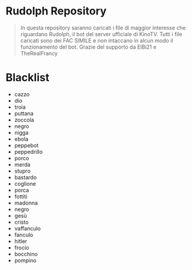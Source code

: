 # Rudolph Repository
> In questa repository saranno caricati i file di maggior interesse che riguardano Rudolph, il bot del server ufficiale di KinoTV.
> Tutti i file caricati sono dei FAC SIMILE e non intaccano in alcun modo il funzionamento del bot. Grazie del supporto da ElBi21 e TheRealFrancy


# Blacklist
 - cazzo
 - dio
 - troia
 - puttana
 - zoccola
 - negro
 - nigga
 - ebola
 - peppebot
 - peppedrillo
 - porco
 - merda
 - stupro
 - bastardo
 - coglione
 - porca
 - fottiti
 - madonna
 - negro
 - gesù
 - cristo
 - vaffanculo
 - fanculo
 - hitler
 - frocio
 - bocchino
 - pompino
